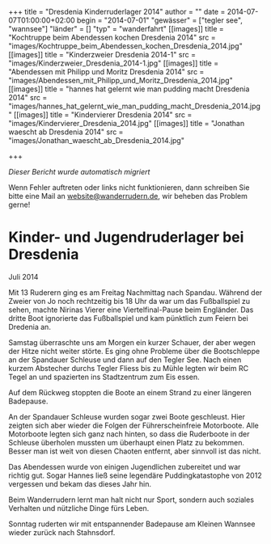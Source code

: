 +++
title = "Dresdenia Kinderruderlager 2014"
author = ""
date = 2014-07-07T01:00:00+02:00
begin = "2014-07-01"
"gewässer" = ["tegler see", "wannsee"]
"länder" = []
"typ" = "wanderfahrt"
[[images]]
title = "Kochtruppe beim Abendessen kochen Dresdenia 2014"
src = "images/Kochtruppe_beim_Abendessen_kochen_Dresdenia_2014.jpg"
[[images]]
title = "Kinderzweier Dresdenia 2014-1"
src = "images/Kinderzweier_Dresdenia_2014-1.jpg"
[[images]]
title = "Abendessen mit Philipp und Moritz Dresdenia 2014"
src = "images/Abendessen_mit_Philipp_und_Moritz_Dresdenia_2014.jpg"
[[images]]
title = "hannes hat gelernt wie man pudding macht Dresdenia 2014"
src = "images/hannes_hat_gelernt_wie_man_pudding_macht_Dresdenia_2014.jpg"
[[images]]
title = "Kindervierer Dresdenia 2014"
src = "images/Kindervierer_Dresdenia_2014.jpg"
[[images]]
title = "Jonathan waescht ab Dresdenia 2014"
src = "images/Jonathan_waescht_ab_Dresdenia_2014.jpg"

+++


*Dieser Bericht wurde automatisch migriert*

Wenn Fehler auftreten oder links nicht funktionieren, dann schreiben Sie bitte eine Mail an website@wanderrudern.de, wir beheben das Problem gerne!



# Kinder- und Jugendruderlager bei Dresdenia


Juli 2014

Mit 13 Ruderern ging es am Freitag Nachmittag nach Spandau. Während der Zweier von Jo noch rechtzeitig bis 18 Uhr da war um das Fußballspiel zu sehen, machte Nirinas Vierer eine Viertelfinal-Pause beim Engländer. Das dritte Boot ignorierte das Fußballspiel und kam pünktlich zum Feiern bei Dredenia an.

Samstag überraschte uns am Morgen ein kurzer Schauer, der aber wegen der Hitze nicht weiter störte. Es ging ohne Probleme über die Bootschleppe an der Spandauer Schleuse und dann auf den Tegler See. Nach einen kurzem Abstecher durchs Tegler Fliess bis zu Mühle legten wir beim RC Tegel an und spazierten ins Stadtzentrum zum Eis essen.

Auf dem Rückweg stoppten die Boote an einem Strand zu einer längeren Badepause.

An der Spandauer Schleuse wurden sogar zwei Boote geschleust. Hier zeigten sich aber wieder die Folgen der Führerscheinfreie Motorboote. Alle Motorboote legten sich ganz nach hinten, so dass die Ruderboote in der Schleuse überholen mussten um überhaupt einen Platz zu bekommen. Besser man ist weit von diesen Chaoten entfernt, aber sinnvoll ist das nicht.

Das Abendessen wurde von einigen Jugendlichen zubereitet und war richtig gut. Sogar Hannes ließ seine legendäre Puddingkatastophe von 2012 vergessen und bekam das dieses Jahr hin.

Beim Wanderrudern lernt man halt nicht nur Sport, sondern auch soziales Verhalten und nützliche Dinge fürs Leben.

Sonntag ruderten wir mit entspannender Badepause am Kleinen Wannsee wieder zurück nach Stahnsdorf.